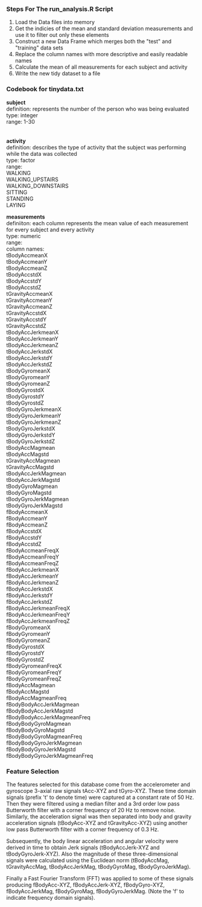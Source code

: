 ### Steps For The run_analysis.R Script

1. Load the Data files into memory
2. Get the indicies of the mean and standard deviation measurements and use it to filter out only these elements
3. Construct a new Data Frame which merges both the "test" and "training" data sets
4. Replace the column names with more descriptive and easily readable names
5. Calculate the mean of all measurements for each subject and activity
6. Write the new tidy dataset to a file


### Codebook for tinydata.txt

**subject**  <br />
	definition: represents the number of the person who was being evaluated  
	type: integer  
	range: 1-30  
<br />	
**activity**  
	definition: describes the type of activity that the subject was performing while the data was collected  
	type: factor  
	range:  
		WALKING  
		WALKING_UPSTAIRS  
		WALKING_DOWNSTAIRS  
		SITTING  
		STANDING  
		LAYING  

**measurements**  
	definiiton: each column represents the mean value of each measurement for every subject and every activity  
	type: numeric  
	range:  
	column names:  
		tBodyAccmeanX  
		tBodyAccmeanY  
		tBodyAccmeanZ  
		tBodyAccstdX  
		tBodyAccstdY  
		tBodyAccstdZ  
		tGravityAccmeanX  
		tGravityAccmeanY  
		tGravityAccmeanZ  
		tGravityAccstdX  
		tGravityAccstdY  
		tGravityAccstdZ  
		tBodyAccJerkmeanX  
		tBodyAccJerkmeanY  
		tBodyAccJerkmeanZ  
		tBodyAccJerkstdX  
		tBodyAccJerkstdY  
		tBodyAccJerkstdZ  
		tBodyGyromeanX  
		tBodyGyromeanY  
		tBodyGyromeanZ  
		tBodyGyrostdX  
		tBodyGyrostdY  
		tBodyGyrostdZ  
		tBodyGyroJerkmeanX  
		tBodyGyroJerkmeanY  
		tBodyGyroJerkmeanZ  
		tBodyGyroJerkstdX  
		tBodyGyroJerkstdY  
		tBodyGyroJerkstdZ  
		tBodyAccMagmean  
		tBodyAccMagstd  
		tGravityAccMagmean  
		tGravityAccMagstd  
		tBodyAccJerkMagmean  
		tBodyAccJerkMagstd  
		tBodyGyroMagmean  
		tBodyGyroMagstd  
		tBodyGyroJerkMagmean  
		tBodyGyroJerkMagstd  
		fBodyAccmeanX  
		fBodyAccmeanY  
		fBodyAccmeanZ  
		fBodyAccstdX  
		fBodyAccstdY  
		fBodyAccstdZ  
		fBodyAccmeanFreqX  
		fBodyAccmeanFreqY  
		fBodyAccmeanFreqZ  
		fBodyAccJerkmeanX  
		fBodyAccJerkmeanY  
		fBodyAccJerkmeanZ  
		fBodyAccJerkstdX  
		fBodyAccJerkstdY  
		fBodyAccJerkstdZ  
		fBodyAccJerkmeanFreqX  
		fBodyAccJerkmeanFreqY  
		fBodyAccJerkmeanFreqZ  
		fBodyGyromeanX  
		fBodyGyromeanY  
		fBodyGyromeanZ  
		fBodyGyrostdX  
		fBodyGyrostdY  
		fBodyGyrostdZ  
		fBodyGyromeanFreqX  
		fBodyGyromeanFreqY  
		fBodyGyromeanFreqZ  
		fBodyAccMagmean  
		fBodyAccMagstd  
		fBodyAccMagmeanFreq  
		fBodyBodyAccJerkMagmean  
		fBodyBodyAccJerkMagstd  
		fBodyBodyAccJerkMagmeanFreq  
		fBodyBodyGyroMagmean  
		fBodyBodyGyroMagstd  
		fBodyBodyGyroMagmeanFreq  
		fBodyBodyGyroJerkMagmean  
		fBodyBodyGyroJerkMagstd  
		fBodyBodyGyroJerkMagmeanFreq  

		
### Feature Selection

The features selected for this database come from the accelerometer and gyroscope 3-axial raw signals tAcc-XYZ and tGyro-XYZ. These time domain signals (prefix 't' to denote time) were captured at a constant rate of 50 Hz. Then they were filtered using a median filter and a 3rd order low pass Butterworth filter with a corner frequency of 20 Hz to remove noise. Similarly, the acceleration signal was then separated into body and gravity acceleration signals (tBodyAcc-XYZ and tGravityAcc-XYZ) using another low pass Butterworth filter with a corner frequency of 0.3 Hz.

Subsequently, the body linear acceleration and angular velocity were derived in time to obtain Jerk signals (tBodyAccJerk-XYZ and tBodyGyroJerk-XYZ). Also the magnitude of these three-dimensional signals were calculated using the Euclidean norm (tBodyAccMag, tGravityAccMag, tBodyAccJerkMag, tBodyGyroMag, tBodyGyroJerkMag). 

Finally a Fast Fourier Transform (FFT) was applied to some of these signals producing fBodyAcc-XYZ, fBodyAccJerk-XYZ, fBodyGyro-XYZ, fBodyAccJerkMag, fBodyGyroMag, fBodyGyroJerkMag. (Note the 'f' to indicate frequency domain signals). 
